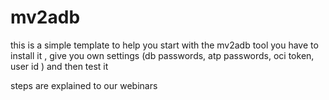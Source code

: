 # mv2adb

this is a simple template to help you start with the mv2adb tool
you have to install it , give you own settings (db passwords, atp passwords, oci token, user id )
and then test it

steps are explained to our webinars

